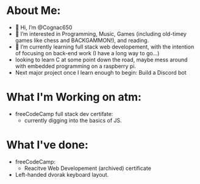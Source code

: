 # About Me:

- 👋 Hi, I’m @Cognac650
- 👀 I’m interested in Programming, Music, Games (including old-timey games like chess and BACKGAMMON!), and reading. 
- 🌱 I’m currently learning full stack web developement, with the intention of focusing on back-end work (I have a long way to go...)
- looking to learn C at some point down the road, maybe mess around with embedded programming on a raspberry pi.
- Next major project once I learn enough to begin: Build a Discord bot

# What I'm Working on atm:

- freeCodeCamp full stack dev certifate:
  - currently digging into the basics of JS. 

# What I've done:

- freeCodeCamp:
  - Reacitve Web Developement (archived) certificate
- Left-handed dvorak keyboard layout.


<!---
Cognac650/Cognac650 is a ✨ special ✨ repository because its `README.md` (this file) appears on your GitHub profile.
You can click the Preview link to take a look at your changes.
--->
